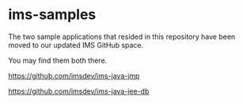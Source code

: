 # ims-samples
The two sample applications that resided in this repository have been moved to our updated IMS GitHub space.

You may find them both there.

https://github.com/imsdev/ims-java-jmp

https://github.com/imsdev/ims-java-jee-db
